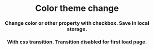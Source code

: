 <h1 align="center">Color theme change</h1>

<h3 align="center">Change color or other property with checkbox. Save in local 
storage.</h3>

<h3 align="center">With css transition. Transition disabled for first load page.</h3>